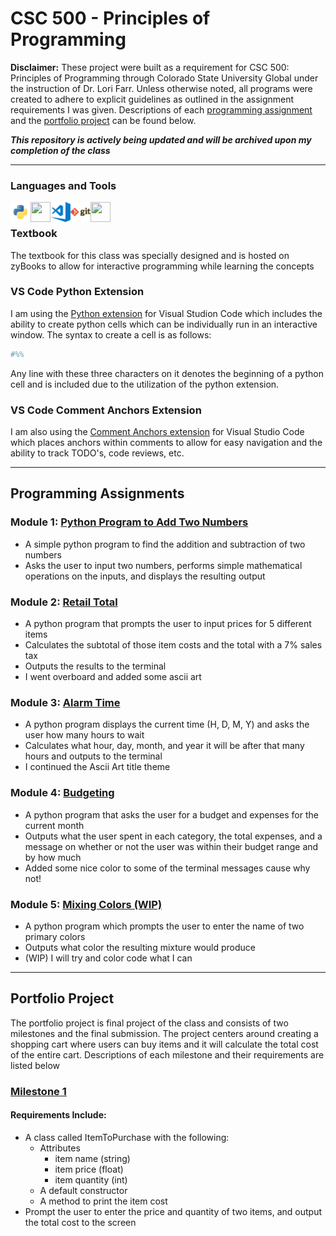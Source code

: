 # CSC 500 - Principles of Programming

**Disclaimer:** These project were built as a requirement for CSC 500: Principles of Programming through Colorado State University Global under the instruction of Dr. Lori Farr. Unless otherwise noted, all programs were created to adhere to explicit guidelines as outlined in the assignment requirements I was given. Descriptions of each [programming assignment](#programming-assignments) and the [portfolio project](#portfolio-project) can be found below.

*****This repository is actively being updated and will be archived upon my completion of the class*****
___

### Languages and Tools
<img align="left" height="32" width="32" src="https://raw.githubusercontent.com/github/explore/80688e429a7d4ef2fca1e82350fe8e3517d3494d/topics/python/python.png" />
<img align="left" height="32" width="32" src="https://cdn.jsdelivr.net/npm/simple-icons@v3/icons/anaconda.svg" />
<img align="left" height="32" width="32" src="https://raw.githubusercontent.com/github/explore/80688e429a7d4ef2fca1e82350fe8e3517d3494d/topics/visual-studio-code/visual-studio-code.png" />
<img align="left" height="32" width="32" src="https://raw.githubusercontent.com/github/explore/80688e429a7d4ef2fca1e82350fe8e3517d3494d/topics/git/git.png" />
<img align="left" height="32" width="32" src="https://cdn.jsdelivr.net/npm/simple-icons@v3/icons/gitkraken.svg" />
<br />

### Textbook
The textbook for this class was specially designed and is hosted on zyBooks to allow for interactive programming while learning the concepts
<br />

### VS Code Python Extension
I am using the [Python extension](https://marketplace.visualstudio.com/items?itemName=ms-python.python) for Visual Studion Code which includes the ability to create python cells which can be individually run in an interactive window. The syntax to create a cell is as follows: 
```python
#%%
```
Any line with these three characters on it denotes the beginning of a python cell and is included due to the utilization of the python extension.

### VS Code Comment Anchors Extension
I am also using the [Comment Anchors extension](https://marketplace.visualstudio.com/items?itemName=ExodiusStudios.comment-anchors) for Visual Studio Code which places anchors within comments to allow for easy navigation and the ability to track TODO's, code reviews, etc. 
<br />

___
<!--When doing relative paths, if a file or dir name has a space, use %20 in place of the space-->
## Programming Assignments
### Module 1: [Python Program to Add Two Numbers](Module%201/addTwoNums.py)
- A simple python program to find the addition and subtraction of two numbers
- Asks the user to input two numbers, performs simple mathematical operations on the inputs, and displays the resulting output

### Module 2: [Retail Total](Module%202/retailTotal.py)
- A python program that prompts the user to input prices for 5 different items
- Calculates the subtotal of those item costs and the total with a 7% sales tax
- Outputs the results to the terminal
- I went overboard and added some ascii art

### Module 3: [Alarm Time](Module%203/alarmTime.py)
- A python program displays the current time (H, D, M, Y) and asks the user how many hours to wait
- Calculates what hour, day, month, and year it will be after that many hours and outputs to the terminal
- I continued the Ascii Art title theme

### Module 4: [Budgeting](Module%204/budget.py)
- A python program that asks the user for a budget and expenses for the current month
- Outputs what the user spent in each category, the total expenses, and a message on whether or not the user was within their budget range and by how much
- Added some nice color to some of the terminal messages cause why not!

### Module 5: [Mixing Colors (WIP)](Module%205/mixingColors.py)
- A python program which prompts the user to enter the name of two primary colors
- Outputs what color the resulting mixture would produce
- (WIP) I will try and color code what I can
<!--TODO - Update once Program is completely coded-->
___
## Portfolio Project
The portfolio project is final project of the class and consists of two milestones and the final submission. The project centers around creating a shopping cart where users can buy items and it will calculate the total cost of the entire cart. Descriptions of each milestone and their requirements are listed below

### [Milestone 1](Portfolio%20Project/Milestone%201/shoppingCart.py)
#### Requirements Include:
- A class called ItemToPurchase with the following:
    - Attributes
        - item name (string)
        - item price (float)
        - item quantity (int)
    - A default constructor 
    - A method to print the item cost
- Prompt the user to enter the price and quantity of two items, and output the total cost to the screen

